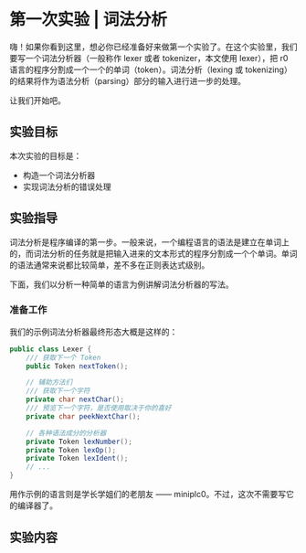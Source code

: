 # 第一次实验 | 词法分析

嗨！如果你看到这里，想必你已经准备好来做第一个实验了。在这个实验里，我们要写一个词法分析器（一般称作 lexer 或者 tokenizer，本文使用 lexer），把 r0 语言的程序分割成一个一个的单词（token）。词法分析（lexing 或 tokenizing）的结果将作为语法分析（parsing）部分的输入进行进一步的处理。

让我们开始吧。

## 实验目标

本次实验的目标是：

- 构造一个词法分析器
- 实现词法分析的错误处理

## 实验指导

词法分析是程序编译的第一步。一般来说，一个编程语言的语法是建立在单词上的，而词法分析的任务就是把输入进来的文本形式的程序分割成一个个单词。单词的语法通常来说都比较简单，差不多在正则表达式级别。

下面，我们以分析一种简单的语言为例讲解词法分析器的写法。

### 准备工作

我们的示例词法分析器最终形态大概是这样的：

```java
public class Lexer {
    /// 获取下一个 Token
    public Token nextToken();

    // 辅助方法们
    /// 获取下一个字符
    private char nextChar();
    /// 预览下一个字符，是否使用取决于你的喜好
    private char peekNextChar();

    // 各种语法成分的分析器
    private Token lexNumber();
    private Token lexOp();
    private Token lexIdent();
    // ...
}
```

用作示例的语言则是学长学姐们的老朋友 —— miniplc0。不过，这次不需要写它的编译器了。

### 

## 实验内容


